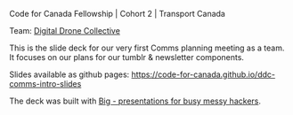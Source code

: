 Code for Canada Fellowship | Cohort 2 | Transport Canada

Team: [Digital Drone Collective](http://digitaldronecollective.com)

This is the slide deck for our very first Comms planning meeting as a team. 
It focuses on our plans for our tumblr & newsletter components. 

Slides available as github pages: https://code-for-canada.github.io/ddc-comms-intro-slides

The deck was built with [Big - presentations for busy messy hackers](https://github.com/tmcw/big "presentations for busy messy hackers"). 
